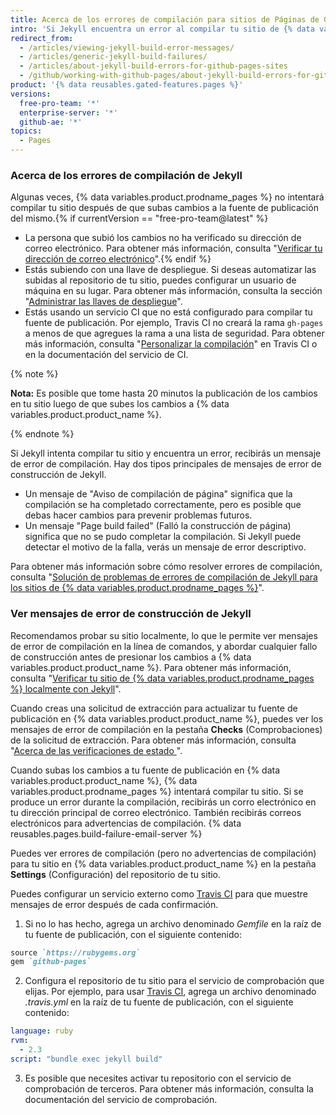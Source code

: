 ```yaml
---
title: Acerca de los errores de compilación para sitios de Páginas de GitHub
intro: 'Si Jekyll encuentra un error al compilar tu sitio de {% data variables.product.prodname_pages %} localmente o en {% data variables.product.product_name %}, recibirás un mensaje de error con más información.'
redirect_from:
  - /articles/viewing-jekyll-build-error-messages/
  - /articles/generic-jekyll-build-failures/
  - /articles/about-jekyll-build-errors-for-github-pages-sites
  - /github/working-with-github-pages/about-jekyll-build-errors-for-github-pages-sites
product: '{% data reusables.gated-features.pages %}'
versions:
  free-pro-team: '*'
  enterprise-server: '*'
  github-ae: '*'
topics:
  - Pages
---
```


### Acerca de los errores de compilación de Jekyll

Algunas veces, {% data variables.product.prodname_pages %} no intentará compilar tu sitio después de que subas cambios a la fuente de publicación del mismo.{% if currentVersion == "free-pro-team@latest" %}
- La persona que subió los cambios no ha verificado su dirección de correo electrónico. Para obtener más información, consulta "[Verificar tu dirección de correo electrónico](/articles/verifying-your-email-address)".{% endif %}
- Estás subiendo con una llave de despliegue. Si deseas automatizar las subidas al repositorio de tu sitio, puedes configurar un usuario de máquina en su lugar. Para obtener más información, consulta la sección "[Administrar las llaves de despliegue](/developers/overview/managing-deploy-keys#machine-users)".
- Estás usando un servicio CI que no está configurado para compilar tu fuente de publicación. Por ejemplo, Travis CI no creará la rama `gh-pages` a menos de que agregues la rama a una lista de seguridad. Para obtener más información, consulta "[Personalizar la compilación](https://docs.travis-ci.com/user/customizing-the-build/#safelisting-or-blocklisting-branches)" en Travis CI o en la documentación del servicio de CI.

{% note %}

**Nota:** Es posible que tome hasta 20 minutos la publicación de los cambios en tu sitio luego de que subes los cambios a {% data variables.product.product_name %}.

{% endnote %}

Si Jekyll intenta compilar tu sitio y encuentra un error, recibirás un mensaje de error de compilación. Hay dos tipos principales de mensajes de error de construcción de Jekyll.
- Un mensaje de "Aviso de compilación de página" significa que la compilación se ha completado correctamente, pero es posible que debas hacer cambios para prevenir problemas futuros.
- Un mensaje "Page build failed" (Falló la construcción de página) significa que no se pudo completar la compilación. Si Jekyll puede detectar el motivo de la falla, verás un mensaje de error descriptivo.

Para obtener más información sobre cómo resolver errores de compilación, consulta "[Solución de problemas de errores de compilación de Jekyll para los sitios de {% data variables.product.prodname_pages %}](/articles/troubleshooting-jekyll-build-errors-for-github-pages-sites)".

### Ver mensajes de error de construcción de Jekyll

Recomendamos probar su sitio localmente, lo que le permite ver mensajes de error de compilación en la línea de comandos, y abordar cualquier fallo de construcción antes de presionar los cambios a {% data variables.product.product_name %}. Para obtener más información, consulta "[Verificar tu sitio de {% data variables.product.prodname_pages %} localmente con Jekyll](/articles/testing-your-github-pages-site-locally-with-jekyll)".

Cuando creas una solicitud de extracción para actualizar tu fuente de publicación en {% data variables.product.product_name %}, puedes ver los mensajes de error de compilación en la pestaña **Checks** (Comprobaciones) de la solicitud de extracción. Para obtener más información, consulta "[Acerca de las verificaciones de estado ](/articles/about-status-checks)".

Cuando subas los cambios a tu fuente de publicación en {% data variables.product.product_name %}, {% data variables.product.prodname_pages %} intentará compilar tu sitio. Si se produce un error durante la compilación, recibirás un corro electrónico en tu dirección principal de correo electrónico. También recibirás correos electrónicos para advertencias de compilación. {% data reusables.pages.build-failure-email-server %}

Puedes ver errores de compilación (pero no advertencias de compilación) para tu sitio en {% data variables.product.product_name %} en la pestaña **Settings** (Configuración) del repositorio de tu sitio.

Puedes configurar un servicio externo como [Travis CI](https://travis-ci.org/) para que muestre mensajes de error después de cada confirmación.

1. Si no lo has hecho, agrega un archivo denominado _Gemfile_ en la raíz de tu fuente de publicación, con el siguiente contenido:
  ```ruby
  source `https://rubygems.org`
  gem `github-pages`
  ```

2. Configura el repositorio de tu sitio para el servicio de comprobación que elijas. Por ejemplo, para usar [Travis CI](https://travis-ci.org/), agrega un archivo denominado _.travis.yml_ en la raíz de tu fuente de publicación, con el siguiente contenido:
  ```yaml
  language: ruby
  rvm:
    - 2.3
  script: "bundle exec jekyll build"
  ```
3. Es posible que necesites activar tu repositorio con el servicio de comprobación de terceros. Para obtener más información, consulta la documentación del servicio de comprobación.
